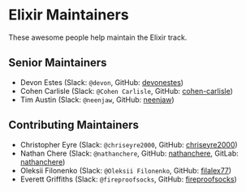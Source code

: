 # Elixir Maintainers

These awesome people help maintain the Elixir track.

## Senior Maintainers

- Devon Estes (Slack: `@devon`, GitHub: [devonestes](https://github.com/devonestes))
- Cohen Carlisle (Slack: `@Cohen Carlisle`, GitHub: [cohen-carlisle](https://github.com/cohen-carlisle))
- Tim Austin (Slack: `@neenjaw`, GitHub: [neenjaw](https://github.com/neenjaw))

## Contributing Maintainers

- Christopher Eyre (Slack: `@chriseyre2000`, GitHub: [chriseyre2000](https://github.com/chriseyre2000))
- Nathan Chere (Slack: `@nathanchere`, GitHub: [nathanchere](https://github.com/nathanchere), GitLab: [nathanchere](https://gitlab.com/nathanchere))
- Oleksii Filonenko (Slack: `@Oleksii Filonenko`, GitHub: [filalex77](https://github.com/filalex77))
- Everett Griffiths (Slack: `@fireproofsocks`, GitHub: [fireproofsocks](https://github.com/fireproofsocks/))
